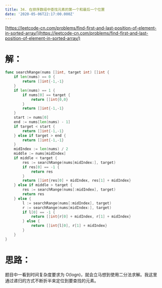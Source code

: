 ```yaml
---
title: 34. 在排序数组中查找元素的第一个和最后一个位置
date: '2020-05-06T22:17:00.000Z'
---
```


[https://leetcode-cn.com/problems/find-first-and-last-position-of-element-in-sorted-array/](https://leetcode-cn.com/problems/find-first-and-last-position-of-element-in-sorted-array/)

# 解：

```go
func searchRange(nums []int, target int) []int {
    if len(nums) == 0 {
        return []int{-1,-1}
    }
    if len(nums) == 1 {
        if nums[0] == target {
            return []int{0,0}
        }
        return []int{-1,-1}
    }
    start := nums[0]
    end := nums[len(nums) - 1]
    if target < start {
        return []int{-1,-1}
    } else if target > end {
        return []int{-1,-1}
    }
    midIndex := len(nums) / 2
    middle := nums[midIndex]
    if middle < target {
        res := searchRange(nums[midIndex:], target)
        if res[0] == -1 {
            return res
        }
        return []int{res[0] + midIndex, res[1] + midIndex}
    } else if middle > target {
        res := searchRange(nums[:midIndex], target)
        return res
    } else {
        l := searchRange(nums[:midIndex], target)
        r := searchRange(nums[midIndex:], target)
        if l[0] == -1 {
            return []int{r[0] + midIndex, r[1] + midIndex}
        } else {
            return []int{l[0], r[1] + midIndex}
        }
    }
}
```

# 思路：

题目中一看到时间复杂度要求为 O(logn)，就会立马想到使用二分法求解。我这里通过递归的方式不断折半来定位到要查找的元素。
